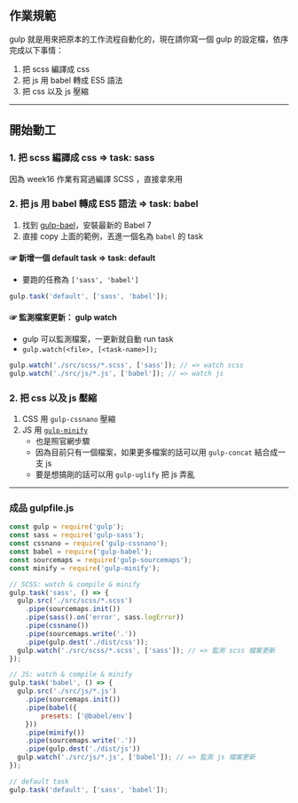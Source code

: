 ## 作業規範
gulp 就是用來把原本的工作流程自動化的，現在請你寫一個 gulp 的設定檔，依序完成以下事情：

1. 把 scss 編譯成 css
2. 把 js 用 babel 轉成 ES5 語法
3. 把 css 以及 js 壓縮

---

## 開始動工

### 1. 把 scss 編譯成 css => task: sass

因為 week16 作業有寫過編譯 SCSS ，直接拿來用

### 2. 把 js 用 babel 轉成 ES5 語法 => task: babel

1. 找到 [gulp-bael](https://www.npmjs.com/package/gulp-babel)，安裝最新的 Babel 7
2. 直接 copy 上面的範例，丟進一個名為 `babel` 的 task

#### ☞ 新增一個 default task => task: default
- 要跑的任務為 `['sass', 'babel']`

```javascript
gulp.task('default', ['sass', 'babel']);
```

#### ☞ 監測檔案更新： gulp watch
- gulp 可以監測檔案，一更新就自動 run task
- `gulp.watch(<file>, [<task-name>]);`

```javascript
gulp.watch('./src/scss/*.scss', ['sass']); // => watch scss
gulp.watch('./src/js/*.js', ['babel']); // => watch js
```


### 2. 把 css 以及 js 壓縮

1. CSS 用 `gulp-cssnano` 壓縮
2. JS 用 [`gulp-minify`](https://www.npmjs.com/package/gulp-minify)
    - 也是照官網步驟
    - 因為目前只有一個檔案，如果更多檔案的話可以用 `gulp-concat` 結合成一支 js
    - 要是想搞剛的話可以用 `gulp-uglify` 把 js 弄亂
    
---

### 成品 gulpfile.js


```javascript
const gulp = require('gulp');
const sass = require('gulp-sass');
const cssnano = require('gulp-cssnano');
const babel = require('gulp-babel');
const sourcemaps = require('gulp-sourcemaps');
const minify = require('gulp-minify');

// SCSS: watch & compile & minify 
gulp.task('sass', () => {
  gulp.src('./src/scss/*.scss')
    .pipe(sourcemaps.init())
    .pipe(sass().on('error', sass.logError))
    .pipe(cssnano())
    .pipe(sourcemaps.write('.'))
    .pipe(gulp.dest('./dist/css'));
  gulp.watch('./src/scss/*.scss', ['sass']); // => 監測 scss 檔案更新
});

// JS: watch & compile & minify
gulp.task('babel', () => {
  gulp.src('./src/js/*.js')
    .pipe(sourcemaps.init())
    .pipe(babel({
        presets: ['@babel/env']
    }))
    .pipe(minify())
    .pipe(sourcemaps.write('.'))
    .pipe(gulp.dest('./dist/js'))
  gulp.watch('./src/js/*.js', ['babel']); // => 監測 js 檔案更新
});

// default task
gulp.task('default', ['sass', 'babel']);
```